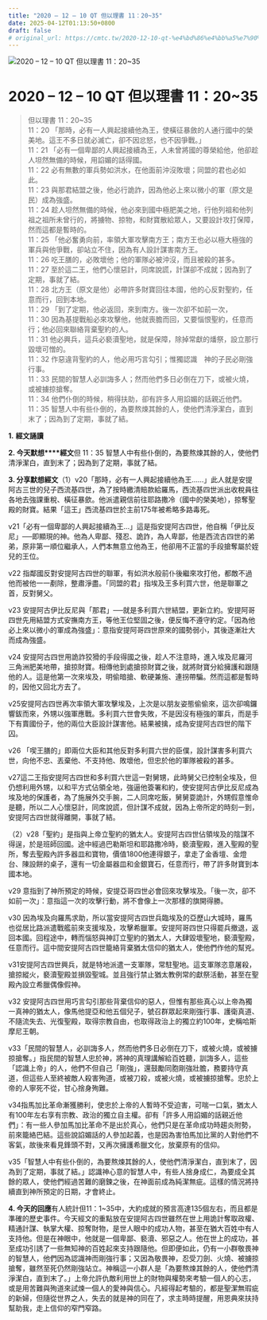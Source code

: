 ```yaml
---
title: "2020 – 12 – 10 QT 但以理書 11：20~35"
date: 2025-04-12T01:13:50+0800
draft: false
# original_url: https://cmtc.tw/2020-12-10-qt-%e4%bd%86%e4%bb%a5%e7%90%86%e6%9b%b8-11%ef%bc%9a2035
---
```


![2020 – 12 – 10 QT 但以理書 11：20~35](/images/qt.jpg   "2020 – 12 – 10 QT 但以理書 11：20~35")

# 2020 – 12 – 10 QT 但以理書 11：20~35

> 但以理書 11：20~35  
> 11：20 「那時，必有一人興起接續他為王，使橫征暴斂的人通行國中的榮美地。這王不多日就必滅亡，卻不因忿怒，也不因爭戰。」  
> 11：21 「必有一個卑鄙的人興起接續為王，人未曾將國的尊榮給他，他卻趁人坦然無備的時候，用諂媚的話得國。  
> 11：22 必有無數的軍兵勢如洪水，在他面前沖沒敗壞；同盟的君也必如此。  
> 11：23 與那君結盟之後，他必行詭詐，因為他必上來以微小的軍（原文是民）成為強盛。  
> 11：24 趁人坦然無備的時候，他必來到國中極肥美之地，行他列祖和他列祖之祖所未曾行的，將擄物、掠物，和財寶散給眾人，又要設計攻打保障，然而這都是暫時的。  
> 11：25 「他必奮勇向前，率領大軍攻擊南方王；南方王也必以極大極強的軍兵與他爭戰，卻站立不住，因為有人設計謀害南方王。  
> 11：26 吃王膳的，必敗壞他；他的軍隊必被沖沒，而且被殺的甚多。  
> 11：27 至於這二王，他們心懷惡計，同席說謊，計謀卻不成就；因為到了定期，事就了結。  
> 11：28 北方王（原文是他）必帶許多財寶回往本國，他的心反對聖約，任意而行，回到本地。  
> 11：29 「到了定期，他必返回，來到南方。後一次卻不如前一次，  
> 11：30 因為基提戰船必來攻擊他，他就喪膽而回，又要惱恨聖約，任意而行；他必回來聯絡背棄聖約的人。  
> 11：31 他必興兵，這兵必褻瀆聖地，就是保障，除掉常獻的燔祭，設立那行毀壞可憎的。  
> 11：32 作惡違背聖約的人，他必用巧言勾引；惟獨認識　神的子民必剛強行事。  
> 11：33 民間的智慧人必訓誨多人；然而他們多日必倒在刀下，或被火燒，或被擄掠搶奪。  
> 11：34 他們仆倒的時候，稍得扶助，卻有許多人用諂媚的話親近他們。  
> 11：35 智慧人中有些仆倒的，為要熬煉其餘的人，使他們清淨潔白，直到末了；因為到了定期，事就了結。

**1.** **經文誦讀**

**2. 今天默想****經文**但 11：35 智慧人中有些仆倒的，為要熬煉其餘的人，使他們清淨潔白，直到末了；因為到了定期，事就了結。

**3. 分享默想經文**（1）v20「那時，必有一人興起接續他為王……」此人就是安提阿古三世的兒子西流基四世，為了按時繳清賠款給羅馬，西流基四世派出收稅員往各地去強課重稅、橫征暴歛。他派遣親信前往耶路撒冷（國中的榮美地），掠奪聖殿的財寶。結果「這王」西流基四世於主前175年被希略多路毒死。

v21「必有一個卑鄙的人興起接續為王…」這是指安提阿古四世，他自稱「伊比反尼」──即顯現的神。他為人卑鄙、殘忍、詭詐，為人卑鄙，他是西流古四世的弟弟，原非第一順位繼承人，人們本無意立他為王，他卻用不正當的手段搶奪屬於姪兒的王位。

v22 指鄰國反對安提阿古四世的聯軍，有如洪水般前仆後繼來攻打他，都敵不過他而被他一一剷除，整肅淨盡。「同盟的君」指埃及王多利買六世，他是聯軍之首，反對舅父。

v23 安提阿古伊比反尼與「那君」──就是多利買六世結盟，更新立約。安提阿哥四世先用結盟方式安撫南方王，等他王位堅固之後，便反悔不遵守約定。「因為他必上來以微小的軍成為強盛」：意指安提阿哥四世原來的國勢弱小，其後逐漸壯大而成為強盛。

v24 安提阿古四世用詭詐狡猾的手段得國之後，趁人不注意時，進入埃及尼羅河三角洲肥美地帶，搶掠財寶。相傳他到處搶掠財寶之後，就將財寶分給擁護和跟隨他的人。這是他第一次來埃及，明偷暗搶、軟硬兼施、連拐帶騙。然而這都是暫時的，因他又回北方去了。

v25安提阿古四世再次率領大軍攻擊埃及，上次是以朋友姿態偷偷來，這次卻鳴鑼響鈸而來，外甥以強軍應戰。多利買六世會失敗，不是因沒有極強的軍兵，而是手下有賣國份子，他的兩位大臣設計謀害他。結果被擒，成為安提阿古四世的階下囚。

v26 「喫王膳的」即兩位大臣和其他反對多利買六世的臣僕，設計謀害多利買六世，向他不忠、丟棄他、不支持他、敗壞他，但忠於他的軍隊被殺的甚多。

v27這二王指安提阿古四世和多利買六世這一對舅甥，此時舅父已控制全埃及，但仍想利用外甥，以和平方式佔領全地，強逼他簽署和約，使安提阿古伊比反尼成為埃及地的保護者，為了施展外交手腕，二人同席吃飯，舅舅耍詭計，外甥假意惟命是聽，所以二人心懷惡計，同席說謊，但計謀不成就，因為上帝所定的時刻一到，安提阿古四世就得離開，事就了結。

（2）v28「聖約」是指與上帝立聖約的猶太人。安提阿古四世佔領埃及的陰謀不得逞，於是班師回國。途中經過巴勒斯坦和耶路撒冷時，褻瀆聖殿，進入聖殿的聖所，奪去聖殿內許多器皿和寶物，價值1800他連得銀子，拿走了金香壇、金燈台、陳設餅的桌子，還有一切金屬器皿和金銀寶石，任意而行，帶了許多財寶到本國本地。

v29 意指到了神所預定的時候，安提亞哥四世必會回來攻擊埃及。「後一次，卻不如前一次」：意指這一次的攻擊行動，將不會像上一次那樣的旗開得勝。

v30 因為埃及向羅馬求助，所以當安提阿古四世兵臨埃及的亞歷山大城時，羅馬也從居比路派遣戰艦前來支援埃及，攻擊希臘軍。安提阿哥四世只得罷兵撤退，返回本國。回程途中，轉而惱怒與神訂立聖約的猶太人，大肆毀壞聖地，褻瀆聖殿，任意而行。這中間安提阿古四世籠絡背棄猶太信仰的猶太人，使他們作他的幫兇。

v31安提阿古四世興兵，就是特地派遣一支軍隊，常駐聖地。這支軍隊恣意屠殺，搶掠縱火，褻瀆聖殿並損毀聖城。並且強行禁止猶太教例常的獻祭活動，甚至在聖殿內設立希臘偶像假神。

v32 安提阿古四世用巧言勾引那些背棄信仰的惡人，但惟有那些真心以上帝為獨一真神的猶太人，像馬他提亞和他五個兒子，號召群眾起來剛強行事、護衛真道、不隨流失去、光復聖殿，取得宗教自由，也取得政治上的獨立約100年，史稱哈斯摩尼王朝。

v33「民間的智慧人，必訓誨多人，然而他們多日必倒在刀下，或被火燒，或被擄掠搶奪。」指民間的智慧人忠於神，將神的真理講解給百姓聽，訓誨多人，這些「認識上帝」的人，他們不但自己「剛強」，還鼓勵同胞剛強壯膽，務要持守真道，但這些人至終被敵人殺害殉道，或被刀殺，或被火燒，或被擄掠搶奪。忠於上帝的人寧死不從，甘心捨身殉難。

v34指馬加比革命漸獲勝利，使忠於上帝的人暫時不受迫害，可喘一口氣，猶太人有100年左右享有宗教、政治的獨立自主權。卻有「許多人用諂媚的話親近他們」：有一些人參加馬加比革命不是出於真心，他們只是在革命成功時趨炎附勢，前來籠絡巴結。這些說諂媚話的人參加起義，也是因為害怕馬加比黨的人對他們不客氣，故後來看見鋒頭不對，又再次擁護希臘文化，放棄原有的信仰。

v35「智慧人中有些仆倒的，為要熬煉其餘的人，使他們清淨潔白，直到末了，因為到了定期，事就了結。」認識神心意的智慧人中，有些人捨身成仁，為要成全其餘的眾人，使他們經過苦難的磨鍊之後，在神面前成為純潔無疵。這樣的情況將持續直到神所預定的日期，才會終止。

**4. 今天的回應**有人統計但11：1~35中，大約成就的預言高達135個左右，而且都是準確的歷史事件。今天經文的重點放在安提阿古四世雖然在世上用詭計奪取政權、精通計謀、執掌大權、掠奪財物，是世人眼中的成功人物，甚至在猶大百姓中有人支持他。但是在神眼中，他就是一個卑鄙、褻瀆、邪惡之人。他在世上的成功，甚至成功引誘了一些無知神的百姓起來支持跟隨他。但即便如此，仍有一小群敬畏神的智慧人，他們因為認識神而剛強行事；又因為敬畏神，忍受刀劍、火燒、被擄掠搶奪，雖然至死仍然剛強站立。神稱這一小群人是「為要熬煉其餘的人，使他們清淨潔白，直到末了。」上帝允許仇敵利用世上的財物與權勢來考驗一個人的心志，或是用苦難與殉道來試煉一個人的愛神與信心。凡經得起考驗的，都是聖潔無瑕疵的新婦，但隨從世界之人，失去的就是神的同在了，求主時時提醒，用恩典來扶持幫助我，走上信仰的窄門窄路。